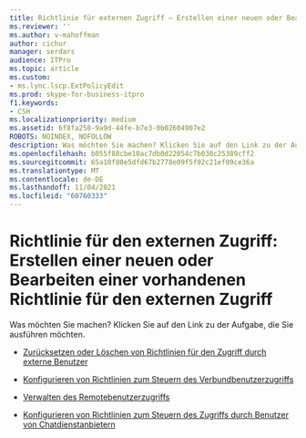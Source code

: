 ```yaml
---
title: Richtlinie für externen Zugriff – Erstellen einer neuen oder Bearbeiten einer vorhandenen Richtlinie für den externen Zugriff
ms.reviewer: ''
ms.author: v-mahoffman
author: cichur
manager: serdars
audience: ITPro
ms.topic: article
ms.custom:
- ms.lync.lscp.ExtPolicyEdit
ms.prod: skype-for-business-itpro
f1.keywords:
- CSH
ms.localizationpriority: medium
ms.assetid: 6f8fa258-9a9d-44fe-b7e3-0b02604907e2
ROBOTS: NOINDEX, NOFOLLOW
description: Was möchten Sie machen? Klicken Sie auf den Link zu der Aufgabe, die Sie ausführen möchten.
ms.openlocfilehash: b055f88cbe10ac7db0d22054c7b038c25389cff2
ms.sourcegitcommit: 65a10f80e5dfd67b2778e09f5f92c21ef09ce36a
ms.translationtype: MT
ms.contentlocale: de-DE
ms.lasthandoff: 11/04/2021
ms.locfileid: "60760333"
---
```

# <a name="external-access-policy-create-new-or-edit-existing"></a>Richtlinie für den externen Zugriff: Erstellen einer neuen oder Bearbeiten einer vorhandenen Richtlinie für den externen Zugriff

Was möchten Sie machen? Klicken Sie auf den Link zu der Aufgabe, die Sie ausführen möchten.

- [Zurücksetzen oder Löschen von Richtlinien für den Zugriff durch externe Benutzer](/previous-versions/office/lync-server-2013/lync-server-2013-resetting-or-deleting-external-user-access-policies)

- [Konfigurieren von Richtlinien zum Steuern des Verbundbenutzerzugriffs](/previous-versions/office/lync-server-2013/lync-server-2013-configure-policies-to-control-federated-user-access)

- [Verwalten des Remotebenutzerzugriffs](/previous-versions/office/lync-server-2013/lync-server-2013-configure-policies-to-control-remote-user-access)

- [Konfigurieren von Richtlinien zum Steuern des Zugriffs durch Benutzer von Chatdienstanbietern](/previous-versions/office/lync-server-2013/lync-server-2013-create-or-edit-public-sip-federated-providers)